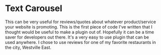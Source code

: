 Text Carousel
============

This can be very useful for reviews/quotes about whatever product/service your website is promoting. This is the first piece of code I've written that I thought would be useful to make a plugin out of. Hopefully it can be a time saver for developers out there. It's a very easy to use plugin that can be used anywhere. I chose to use reviews for one of my favorite restaurants in the city, Westville East.
